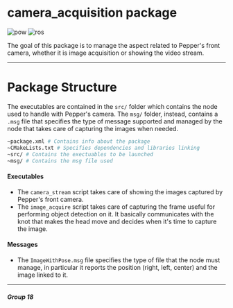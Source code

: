 # camera_acquisition package
![pow](https://img.shields.io/badge/Powered%20By-dev--guys--unisa-blue)
![ros](https://img.shields.io/badge/ROS%20Version-melodic-orange)

The goal of this package is to manage the aspect related to Pepper's front camera, whether it is image acquisition or showing the video stream.
___
# Package Structure
The executables are contained in the ```src/``` folder which contains the node used to handle with Pepper's camera. The ```msg/``` folder, instead, contains a ```.msg``` file that specifies the type of message supported and managed by the node that takes care of capturing the images when needed.

```bash
~package.xml # Contains info about the package
~CMakeLists.txt # Specifies dependencies and libraries linking
~src/ # Contains the exectuables to be launched
~msg/ # Contains the msg file used
```

#### Executables

* The ```camera_stream``` script takes care of showing the images captured by Pepper's front camera.
* The ```image_acquire``` script takes care of capturing the frame useful for performing object detection on it. It basically communicates with the knot that makes the head move and decides when it's time to capture the image.

#### Messages

* The ```ImageWithPose.msg``` file specifies the type of file that the node must manage, in particular it reports the position (right, left, center) and the image linked to it.

____

##### Group 18